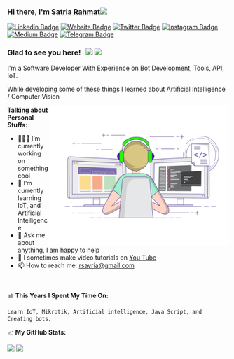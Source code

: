 ### Hi there, I'm <a href="https://satria-rahmat.herokuapp.com" target="blank">Satria Rahmat</a><img src="https://media.giphy.com/media/hvRJCLFzcasrR4ia7z/giphy.gif" width="25px">

[![Linkedin Badge](https://img.shields.io/badge/-LinkedIn-0e76a8?style=flat-square&logo=Linkedin&logoColor=white)](https://linkedin.com/in/satria-rahmat)
[![Website Badge](https://img.shields.io/badge/Website-3b5998?style=flat-square&logo=google-chrome&logoColor=white)](https://satria-rahmat.herokuapp.com)
[![Twitter Badge](https://img.shields.io/badge/-Twitter-00acee?style=flat-square&logo=Twitter&logoColor=white)](#)
[![Instagram Badge](https://img.shields.io/badge/-Instagram-e4405f?style=flat-square&logo=Instagram&logoColor=white)](https://instagram.com/nux_xader)
[![Medium Badge](https://img.shields.io/badge/medium-%2312100E.svg?&style=for-square&logo=medium&logoColor=white)](#)
[![Telegram Badge](https://img.shields.io/badge/-Telegram-0088cc?style=flat-square&logo=Telegram&logoColor=white)](https://t.me/Nux_xader)

### Glad to see you here! &nbsp; ![](https://visitor-badge.glitch.me/badge?page_id=Nux-xader) <img src="https://img.shields.io/github/followers/alfathir?label=Follow" style=" float:left, margin-right:10px"/>

I'm a Software Developer With Experience on Bot Development, Tools, API, IoT.

While developing some of these things I learned about Artificial Intelligence / Computer Vision

<img align="right" alt="GIF" src="https://github.com/Nux-xader/Nux-xader/blob/master/coding.gif?raw=true" width="408" height="318" />


**Talking about Personal Stuffs:**

- 👨🏻‍💻 I’m currently working on something cool
- 🚀 I’m currently learning IoT, and Artificial Intelligence
- 💬 Ask me about anything, I am happy to help
- 🎥 I sometimes make video tutorials on [You Tube](https://www.youtube.com/channel/UCRSsylbWSSHfdZLK9_VvHqg)
- 📫 How to reach me: rsayria@gmail.com

</br>

📊 **This Years I Spent My Time On:**
<!--START_SECTION:waka-->
```text
Learn IoT, Mikrotik, Artificial intelligence, Java Script, and Creating bots.
```
<!--END_SECTION:waka-->

📈 **My GitHub Stats:**

<p>
  <img height="180em" src="https://github-readme-stats.vercel.app/api?username=Nux-xader&show_icons=true&hide_border=true&&count_private=true&include_all_commits=true"/>
  <img height="180em" src="https://github-readme-stats.vercel.app/api/top-langs/?username=Nux-xader&exclude_repo=KNN-Image-Classification&show_icons=true&hide_border=true&layout=compact&langs_count=8"/>
</p>
